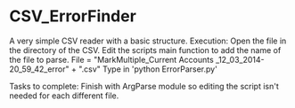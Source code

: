 CSV_ErrorFinder
===============

A very simple CSV reader with a basic structure.
Execution:
Open the file in the directory of the CSV.
Edit the scripts main function to add the name of the file to parse.
    File = "MarkMultiple_Current Accounts _12_03_2014-20_59_42_error" + ".csv"
Type in 'python ErrorParser.py'

Tasks to complete:
Finish with ArgParse module so editing the script isn't needed for each different file.
